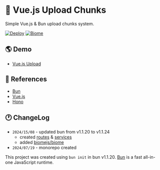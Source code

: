 # 📁 Vue.js Upload Chunks

Simple Vue.js & Bun upload chunks system.

[![Deploy](https://github.com/sistematico/vuejs-upload-chunks/actions/workflows/deploy.yml/badge.svg)](https://github.com/sistematico/vuejs-upload-chunks/actions/workflows/deploy.yml)
[![Biome](https://github.com/sistematico/vuejs-upload-chunks/actions/workflows/biome.yml/badge.svg)](https://github.com/sistematico/vuejs-upload-chunks/actions/workflows/biome.yml)

## 🌎 Demo

- [Vue.js Upload](https://up.paxa.dev)

## 📰 References

- [Bun](https://bun.sh)
- [Vue.js](https://vuejs.org)
- [Hono](https://hono.dev)

## 🕐 ChangeLog

- `2024/15/08` - updated bun from v1.1.20 to v1.1.24
  - created [routes](./apps/api/src/routes/) & [services](./apps/api/src/services/)
  - added [biomejs/biome](https://github.com/biomejs/biome)
- `2024/07/19` - monorepo created

This project was created using `bun init` in bun v1.1.20.
[Bun](https://bun.sh) is a fast all-in-one JavaScript runtime.
